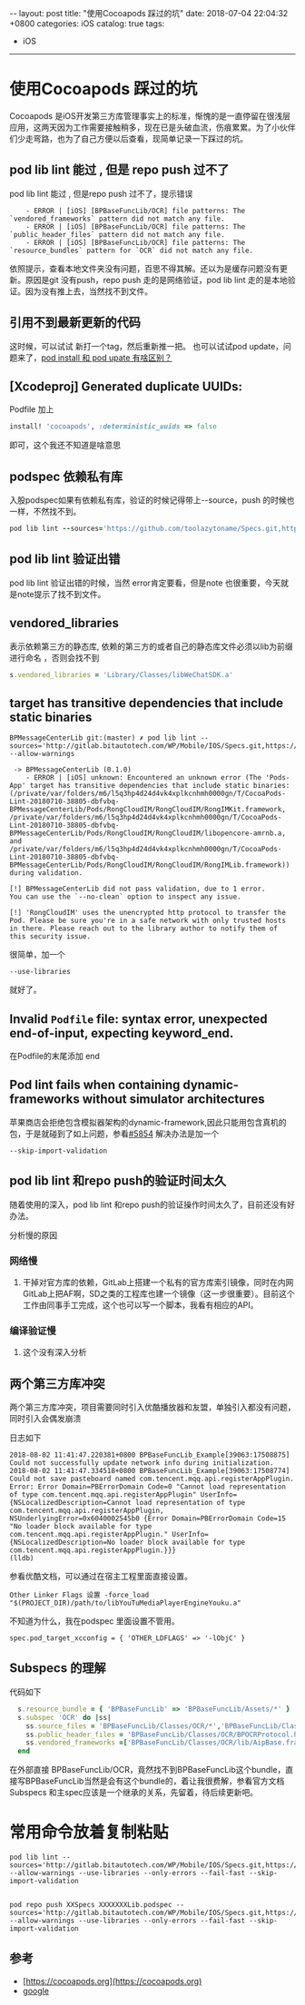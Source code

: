 --
layout: post
title:  "使用Cocoapods 踩过的坑"
date:   2018-07-04 22:04:32 +0800
categories: iOS
catalog:  true
tags:
  - iOS
---



# 使用Cocoapods 踩过的坑

Cocoapods 是iOS开发第三方库管理事实上的标准，惭愧的是一直停留在很浅层应用，这两天因为工作需要接触稍多，现在已是头破血流，伤痕累累。为了小伙伴们少走弯路，也为了自己方便以后查看，现简单记录一下踩过的坑。



## pod lib lint 能过 ,  但是 repo push 过不了

pod lib lint 能过 ,  但是repo push 过不了，提示错误

```shell
    - ERROR | [iOS] [BPBaseFuncLib/OCR] file patterns: The `vendored_frameworks` pattern did not match any file.  
    - ERROR | [iOS] [BPBaseFuncLib/OCR] file patterns: The `public_header_files` pattern did not match any file.
    - ERROR | [iOS] [BPBaseFuncLib/OCR] file patterns: The `resource_bundles` pattern for `OCR` did not match any file.
```
依照提示，查看本地文件夹没有问题，百思不得其解。还以为是缓存问题没有更新。原因是git 没有push，repo push 走的是网络验证，pod lib lint 走的是本地验证。因为没有推上去，当然找不到文件。

## 引用不到最新更新的代码

这时候，可以试试 新打一个tag，然后重新推一把。
也可以试试pod update，问题来了，[pod install 和 pod upate 有啥区别？](https://guides.cocoapods.org/using/pod-install-vs-update.html)


##  [Xcodeproj] Generated duplicate UUIDs:

Podfile 加上

~~~ruby
install! 'cocoapods', :deterministic_uuids => false

~~~
即可，这个我还不知道是啥意思

## podspec 依赖私有库

入股podspec如果有依赖私有库，验证的时候记得带上--source，push 的时候也一样，不然找不到。

~~~ruby
pod lib lint --sources='https://github.com/toolazytoname/Specs.git,https://github.com/CocoaPods/Specs.git' --allow-warnings

~~~

## pod lib lint 验证出错

pod lib lint 验证出错的时候，当然 error肯定要看，但是note 也很重要，今天就是note提示了找不到文件。


## vendored_libraries

表示依赖第三方的静态库, 依赖的第三方的或者自己的静态库文件必须以lib为前缀进行命名 ，否则会找不到

~~~ruby
s.vendored_libraries = 'Library/Classes/libWeChatSDK.a'
~~~



## target has transitive dependencies that include static binaries



~~~shell
BPMessageCenterLib git:(master) ✗ pod lib lint --sources='http://gitlab.bitautotech.com/WP/Mobile/IOS/Specs.git,https://github.com/CocoaPods/Specs.git' --allow-warnings

 -> BPMessageCenterLib (0.1.0)
    - ERROR | [iOS] unknown: Encountered an unknown error (The 'Pods-App' target has transitive dependencies that include static binaries: (/private/var/folders/m6/l5q3hp4d24d4vk4xplkcnhmh0000gn/T/CocoaPods-Lint-20180710-38805-dbfvbq-BPMessageCenterLib/Pods/RongCloudIM/RongCloudIM/RongIMKit.framework, /private/var/folders/m6/l5q3hp4d24d4vk4xplkcnhmh0000gn/T/CocoaPods-Lint-20180710-38805-dbfvbq-BPMessageCenterLib/Pods/RongCloudIM/RongCloudIM/libopencore-amrnb.a, and /private/var/folders/m6/l5q3hp4d24d4vk4xplkcnhmh0000gn/T/CocoaPods-Lint-20180710-38805-dbfvbq-BPMessageCenterLib/Pods/RongCloudIM/RongCloudIM/RongIMLib.framework)) during validation.

[!] BPMessageCenterLib did not pass validation, due to 1 error.
You can use the `--no-clean` option to inspect any issue.

[!] 'RongCloudIM' uses the unencrypted http protocol to transfer the Pod. Please be sure you're in a safe network with only trusted hosts in there. Please reach out to the library author to notify them of this security issue.
~~~



很简单，加一个

~~~shell
--use-libraries
~~~

就好了。

## Invalid `Podfile` file: syntax error, unexpected end-of-input, expecting keyword_end.

在Podfile的末尾添加 end



## Pod lint fails when containing dynamic-frameworks without simulator architectures

苹果商店会拒绝包含模拟器架构的dynamic-framework,因此只能用包含真机的包，于是就碰到了如上问题，参看[#5854](https://github.com/CocoaPods/CocoaPods/issues/5854) 解决办法是加一个

~~~shell
--skip-import-validation
~~~





## pod lib lint  和repo push的验证时间太久

随着使用的深入，pod lib lint  和repo push的验证操作时间太久了，目前还没有好办法。

分析慢的原因

### 网络慢

1.  干掉对官方库的依赖，GitLab上搭建一个私有的官方库索引镜像，同时在内网GitLab上把AF啊，SD之类的工程库也建一个镜像（这一步很重要）。目前这个工作由同事手工完成，这个也可以写一个脚本，我看有相应的API。

### 编译验证慢

1. 这个没有深入分析



## 两个第三方库冲突

两个第三方库冲突，项目需要同时引入优酷播放器和友盟，单独引入都没有问题，同时引入会偶发崩溃

日志如下

~~~
2018-08-02 11:41:47.220381+0800 BPBaseFuncLib_Example[39063:17508875] Could not successfully update network info during initialization.
2018-08-02 11:41:47.334518+0800 BPBaseFuncLib_Example[39063:17508774] Could not save pasteboard named com.tencent.mqq.api.registerAppPlugin. Error: Error Domain=PBErrorDomain Code=0 "Cannot load representation of type com.tencent.mqq.api.registerAppPlugin" UserInfo={NSLocalizedDescription=Cannot load representation of type com.tencent.mqq.api.registerAppPlugin, NSUnderlyingError=0x6040002545b0 {Error Domain=PBErrorDomain Code=15 "No loader block available for type com.tencent.mqq.api.registerAppPlugin." UserInfo={NSLocalizedDescription=No loader block available for type com.tencent.mqq.api.registerAppPlugin.}}}
(lldb) 
~~~

参看优酷文档，可以通过在宿主工程里面直接设置。

~~~
Other Linker Flags 设置 -force_load  "$(PROJECT_DIR)/path/to/libYouTuMediaPlayerEngineYouku.a"
~~~

不知道为什么，我在podspec 里面设置不管用。

~~~
spec.pod_target_xcconfig = { 'OTHER_LDFLAGS' => '-lObjC' }

~~~

## Subspecs 的理解

代码如下

~~~Ruby
  s.resource_bundle = { 'BPBaseFuncLib' => 'BPBaseFuncLib/Assets/*' }
  s.subspec 'OCR' do |ss|
    ss.source_files = 'BPBaseFuncLib/Classes/OCR/*','BPBaseFuncLib/Classes/BPBaseFuncBundle/*'
    ss.public_header_files = 'BPBaseFuncLib/Classes/OCR/BPOCRProtocol.h'
    ss.vendored_frameworks =['BPBaseFuncLib/Classes/OCR/lib/AipBase.framework','BPBaseFuncLib/Classes/OCR/lib/IdcardQuality.framework']
  end
~~~

在外部直接 BPBaseFuncLib/OCR，竟然找不到BPBaseFuncLib这个bundle，直接写BPBaseFuncLib当然是会有这个bundle的，着让我很费解，参看官方文档Subspecs 和主spec应该是一个继承的关系，先留着，待后续更新吧。

# 常用命令放着复制粘贴

~~~shell
pod lib lint --sources='http://gitlab.bitautotech.com/WP/Mobile/IOS/Specs.git,https://github.com/CocoaPods/Specs.git' --allow-warnings --use-libraries --only-errors --fail-fast --skip-import-validation


pod repo push XXSpecs XXXXXXXLib.podspec --sources='http://gitlab.bitautotech.com/WP/Mobile/IOS/Specs.git,https://github.com/CocoaPods/Specs.git' --allow-warnings --use-libraries --only-errors --fail-fast --skip-import-validation

~~~






## 参考

* [https://cocoapods.org](https://cocoapods.org)
* [google](https://www.google.com/) 
